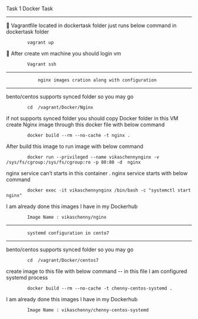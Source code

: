Task 1                                       Docker Task
******************************************************************
	Vagrantfile located in dockertask folder just runs below command in dockertask folder 


			vagrant up

	After create vm machine you should login vm 

			Vagrant ssh

******************************************************************************************************************************
				nginx images cration along with configuration
******************************************************************************************************************************

bento/centos supports synced folder  so you may go  

			cd  /vagrant/Docker/Nginx

if not supports synced folder you should copy Docker folder in this VM
create Nginx image through this docker file with below command 

			docker build --rm --no-cache -t nginx .

After build this image to run image with below command 

			docker run --privileged --name vikaschennynginx -v /sys/fs/cgroup:/sys/fs/cgroup:ro -p 80:80 -d  nginx

nginx service can’t starts in this container . nginx service starts with below command 

			docker exec -it vikaschennynginx /bin/bash -c "systemctl start nginx"

I am already done this images I have in my Dockerhub

			Image Name : vikaschenny/nginx
			
********************************************************************************************************************************
			systemd configuration in cento7
********************************************************************************************************************************

bento/centos supports synced folder  so you may go  

			cd  /vagrant/Docker/centos7

create image to this file with below command  -- in this file I am configured systemd  process

			docker build --rm --no-cache -t chenny-centos-systemd .

I am already done this images I have in my Dockerhub

			Image Name : vikaschenny/chenny-centos-systemd
